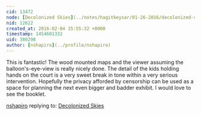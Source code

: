 ```yaml
---
cid: 13472
node: [Decolonized Skies](../notes/hagitkeysar/01-26-2016/decolonized-skies)
nid: 12622
created_at: 2016-02-04 15:55:32 +0000
timestamp: 1454601332
uid: 380298
author: [nshapiro](../profile/nshapiro)
---
```


This is fantastic! The wood mounted maps and the viewer assuming the balloon's-eye-view is really nicely done. The detail of the kids holding hands on the court is a very sweet break in tone within a very serious intervention. Hopefully the privacy afforded by censorship can be used as a space for planning the next even bigger and badder exhibit. I would love to see the booklet. 

[nshapiro](../profile/nshapiro) replying to: [Decolonized Skies](../notes/hagitkeysar/01-26-2016/decolonized-skies)

